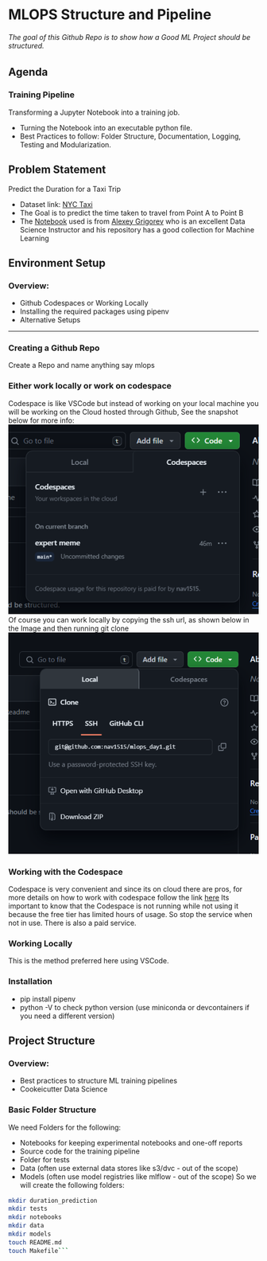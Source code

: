 # MLOPS Structure and Pipeline
###### The goal of this Github Repo is to show how a Good ML Project should be structured.

## Agenda
### Training Pipeline
Transforming a Jupyter Notebook into a training job.
- Turning the Notebook into an executable python file.
- Best Practices to follow: Folder Structure, Documentation, Logging, Testing and Modularization.

## Problem Statement
Predict the Duration for a Taxi Trip
- Dataset link:
[NYC Taxi](https://www.nyc.gov/site/tlc/about/tlc-trip-record-data.page)
- The Goal is to predict the time taken to travel from Point A to Point B
- The [Notebook](https://github.com/alexeygrigorev/ml-engineering-contsructor-workshop/blob/main/01-train/duration-prediction-starter.ipynb) used is from [Alexey Grigorev](https://github.com/alexeygrigorev) who is an excellent Data Science Instructor and his repository has a good collection for Machine Learning

## Environment Setup
### Overview:
- Github Codespaces or Working Locally
- Installing the required packages using pipenv
- Alternative Setups
--- 
### Creating a Github Repo
Create a Repo and name anything say mlops

### Either work locally or work on codespace
Codespace is like VSCode but instead of working on your local machine you will be working on the Cloud hosted through Github, See the snapshot below for more info:
![Codespace](./images/codespace.png)
Of course you can work locally by copying the ssh url, as shown below in the Image and then running git clone <your ssh url here>
![Work Locally](./images/working_local.png)

### Working with the Codespace
Codespace is very convenient and since its on cloud there are pros, for more details on how to work with codespace follow the link [here](https://docs.github.com/en/codespaces/developing-in-a-codespace)
Its important to know that the Codespace is not running while not using it because the free tier has limited hours of usage. So stop the service when not in use. There is also a paid service.

### Working Locally
This is the method preferred here using VSCode.

### Installation
- pip install pipenv
- python -V to check python version (use miniconda or devcontainers if you need a different version)

## Project Structure
### Overview:
- Best practices to structure ML training pipelines
- Cookeicutter Data Science

### Basic Folder Structure
We need Folders for the following:
- Notebooks for keeping experimental notebooks and one-off reports
- Source code for the training pipeline
- Folder for tests
- Data (often use external data stores like s3/dvc - out of the scope)
- Models (often use model registries like mlflow - out of the scope)
So we will create the following folders:
```bash
mkdir duration_prediction
mkdir tests
mkdir notebooks
mkdir data
mkdir models
touch README.md
touch Makefile```
